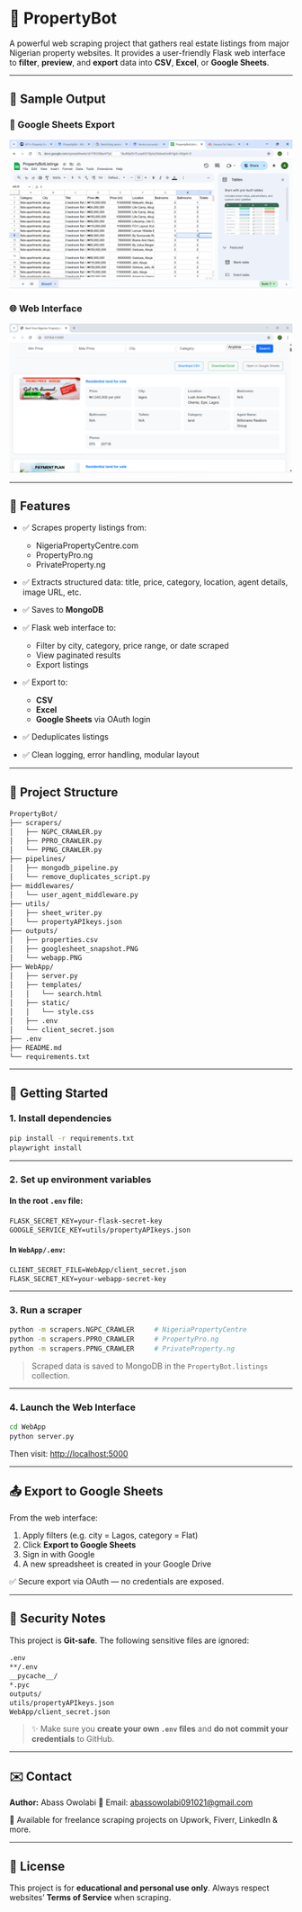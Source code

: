 
# 🏡 PropertyBot

A powerful web scraping project that gathers real estate listings from major Nigerian property websites.
It provides a user-friendly Flask web interface to **filter**, **preview**, and **export** data into
 **CSV**, **Excel**, or **Google Sheets**.

---

## 📸 Sample Output

### 🧾 Google Sheets Export  

![Google Sheets](outputs/googlesheet_snapshot.PNG)

### 🌐 Web Interface  

![Web Interface](outputs/webapp.PNG)




---

## 📆 Features

* ✅ Scrapes property listings from:

  * NigeriaPropertyCentre.com
  * PropertyPro.ng
  * PrivateProperty.ng
* ✅ Extracts structured data: title, price, category, location, agent details, image URL, etc.
* ✅ Saves to **MongoDB**
* ✅ Flask web interface to:

  * Filter by city, category, price range, or date scraped
  * View paginated results
  * Export listings
* ✅ Export to:

  * **CSV**
  * **Excel**
  * **Google Sheets** via OAuth login
* ✅ Deduplicates listings
* ✅ Clean logging, error handling, modular layout

---

## 📂 Project Structure

```plaintext
PropertyBot/
├── scrapers/
│   ├── NGPC_CRAWLER.py
│   ├── PPRO_CRAWLER.py
│   └── PPNG_CRAWLER.py
├── pipelines/
│   ├── mongodb_pipeline.py
│   └── remove_duplicates_script.py
├── middlewares/
│   └── user_agent_middleware.py
├── utils/
│   ├── sheet_writer.py
│   └── propertyAPIkeys.json
├── outputs/
│   ├── properties.csv
│   ├── googlesheet_snapshot.PNG
│   └── webapp.PNG
├── WebApp/
│   ├── server.py
│   ├── templates/
│   │   └── search.html
│   ├── static/
│   │   └── style.css
│   ├── .env
│   └── client_secret.json
├── .env
├── README.md
└── requirements.txt
```

---

## 🚀 Getting Started

### 1. Install dependencies

```bash
pip install -r requirements.txt
playwright install
```

---

### 2. Set up environment variables

#### In the root `.env` file:

```env
FLASK_SECRET_KEY=your-flask-secret-key
GOOGLE_SERVICE_KEY=utils/propertyAPIkeys.json
```

#### In `WebApp/.env`:

```env
CLIENT_SECRET_FILE=WebApp/client_secret.json
FLASK_SECRET_KEY=your-webapp-secret-key
```

---

### 3. Run a scraper

```bash
python -m scrapers.NGPC_CRAWLER     # NigeriaPropertyCentre
python -m scrapers.PPRO_CRAWLER     # PropertyPro.ng
python -m scrapers.PPNG_CRAWLER     # PrivateProperty.ng
```

> Scraped data is saved to MongoDB in the `PropertyBot.listings` collection.

---

### 4. Launch the Web Interface

```bash
cd WebApp
python server.py
```

Then visit: [http://localhost:5000](http://localhost:5000)

---

## 📤 Export to Google Sheets

From the web interface:

1. Apply filters (e.g. city = Lagos, category = Flat)
2. Click **Export to Google Sheets**
3. Sign in with Google
4. A new spreadsheet is created in your Google Drive

✅ Secure export via OAuth — no credentials are exposed.

---

## 🔐 Security Notes

This project is **Git-safe**. The following sensitive files are ignored:

```gitignore
.env
**/.env
__pycache__/
*.pyc
outputs/
utils/propertyAPIkeys.json
WebApp/client_secret.json
```

> ✨ Make sure you **create your own `.env` files** and **do not commit your credentials** to GitHub.

---

## ✉️ Contact

**Author:** Abass Owolabi
📧 Email: [abassowolabi091021@gmail.com](mailto:abassowolabi091021@gmail.com)

💼 Available for freelance scraping projects on Upwork, Fiverr, LinkedIn & more.

---

## 📝 License

This project is for **educational and personal use only**.
Always respect websites’ **Terms of Service** when scraping.
